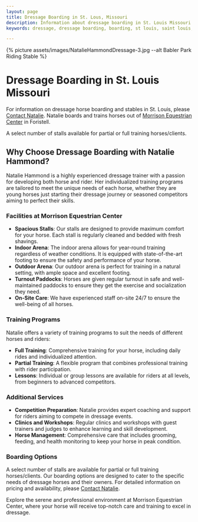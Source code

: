 ```yaml
---
layout: page
title: Dressage Boarding in St. Lous, Missouri
description: Information about dressage boarding in St. Louis Missouri and its surrounding areas
keywords: dressage, dressage boarding, boarding, st louis, saint louis, equestrian, horse

---
```


{% picture assets/images/NatalieHammondDressage-3.jpg --alt Babler Park Riding Stable %}

# Dressage Boarding in St. Louis Missouri

For information on dressage horse boarding and stables in St. Louis, please [Contact Natalie](/contact). Natalie boards and trains horses out of [Morrison Equestrian Center](https://morrisonequestriancenter.com) in Foristell. 

A select number of stalls available for partial or full training horses/clients.

## Why Choose Dressage Boarding with Natalie Hammond?

Natalie Hammond is a highly experienced dressage trainer with a passion for developing both horse and rider. Her individualized training programs are tailored to meet the unique needs of each horse, whether they are young horses just starting their dressage journey or seasoned competitors aiming to perfect their skills.

### Facilities at Morrison Equestrian Center

- **Spacious Stalls**: Our stalls are designed to provide maximum comfort for your horse. Each stall is regularly cleaned and bedded with fresh shavings.
- **Indoor Arena**: The indoor arena allows for year-round training regardless of weather conditions. It is equipped with state-of-the-art footing to ensure the safety and performance of your horse.
- **Outdoor Arena**: Our outdoor arena is perfect for training in a natural setting, with ample space and excellent footing.
- **Turnout Paddocks**: Horses are given regular turnout in safe and well-maintained paddocks to ensure they get the exercise and socialization they need.
- **On-Site Care**: We have experienced staff on-site 24/7 to ensure the well-being of all horses.

### Training Programs

Natalie offers a variety of training programs to suit the needs of different horses and riders:

- **Full Training**: Comprehensive training for your horse, including daily rides and individualized attention.
- **Partial Training**: A flexible program that combines professional training with rider participation.
- **Lessons**: Individual or group lessons are available for riders at all levels, from beginners to advanced competitors.

### Additional Services

- **Competition Preparation**: Natalie provides expert coaching and support for riders aiming to compete in dressage events.
- **Clinics and Workshops**: Regular clinics and workshops with guest trainers and judges to enhance learning and skill development.
- **Horse Management**: Comprehensive care that includes grooming, feeding, and health monitoring to keep your horse in peak condition.

### Boarding Options

A select number of stalls are available for partial or full training horses/clients. Our boarding options are designed to cater to the specific needs of dressage horses and their owners. For detailed information on pricing and availability, please [Contact Natalie](/contact/).

Explore the serene and professional environment at Morrison Equestrian Center, where your horse will receive top-notch care and training to excel in dressage.
